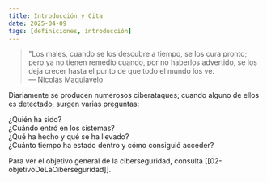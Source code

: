 ```yaml
---
title: Introducción y Cita
date: 2025-04-09
tags: [definiciones, introducción]
---
```


> "Los males, cuando se los descubre a tiempo, se los cura pronto; pero ya no tienen remedio cuando, por no haberlos advertido, se los deja crecer hasta el punto de que todo el mundo los ve.  
> — Nicolás Maquiavelo

Diariamente se producen numerosos ciberataques; cuando alguno de ellos es detectado, surgen varias preguntas:

¿Quién ha sido?  
¿Cuándo entró en los sistemas?  
¿Qué ha hecho y qué se ha llevado?  
¿Cuánto tiempo ha estado dentro y cómo consiguió acceder?  

Para ver el objetivo general de la ciberseguridad, consulta [[02-objetivoDeLaCiberseguridad]].